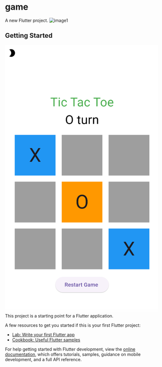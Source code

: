 # game
A new Flutter project.
<img width="279" alt="image1" src="https://github.com/user-attachments/assets/046f1f88-2b51-4636-99d9-9db0e05f3e68" />
## Getting Started
![1](https://github.com/sahabaspk/flutter-game/blob/ca610aa819dcffa173aff4e10903b0da5525a916/image2.png)This project is a starting point for a Flutter application.

A few resources to get you started if this is your first Flutter project:

- [Lab: Write your first Flutter app](https://docs.flutter.dev/get-started/codelab)
- [Cookbook: Useful Flutter samples](https://docs.flutter.dev/cookbook)

For help getting started with Flutter development, view the
[online documentation](https://docs.flutter.dev/), which offers tutorials,
samples, guidance on mobile development, and a full API reference.
